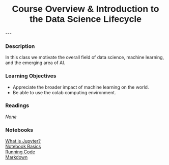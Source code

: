 <h1  style="font-family:  Verdana,  Geneva,  sans-serif;  text-align:center">Course  Overview  &  Introduction  to  the  Data  Science  Lifecycle</h1> 
--- 
 
###  Description 
In  this  class  we  motivate  the  overall  field  of  data  science,  machine  learning,  and  the  emerging  area  of  AI.       
 
###  Learning  Objectives 
-  Appreciate  the  broader  impact  of  machine  learning  on  the  world. 
-  Be  able  to  use  the  colab  computing  environment. 
 
###  Readings 
*None* 
 
###  Notebooks 
[What  is  Jupyter?](https://rpi.analyticsdojo.com/notebooks/01-overview/01-what-is-jupyter.html)<br>[Notebook  Basics](https://rpi.analyticsdojo.com/notebooks/01-overview/02-notebook-basics.html)<br>[Running  Code](https://rpi.analyticsdojo.com/notebooks/01-overview/03-running-code.html)<br>[Markdown](https://rpi.analyticsdojo.com/notebooks/01-overview/04-markdown.html)
